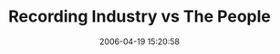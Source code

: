 ---
date: 2006-04-19 15:20:58
link:
  source: delicious
  source_url: https://del.icio.us/roytang
  text: Recording Industry vs The People
  url: http://recordingindustryvspeople.blogspot.com/
slug: recording-industry-vs-the-people
source: delicious
tags:
- politics
- music
- tech
title: Recording Industry vs The People
---